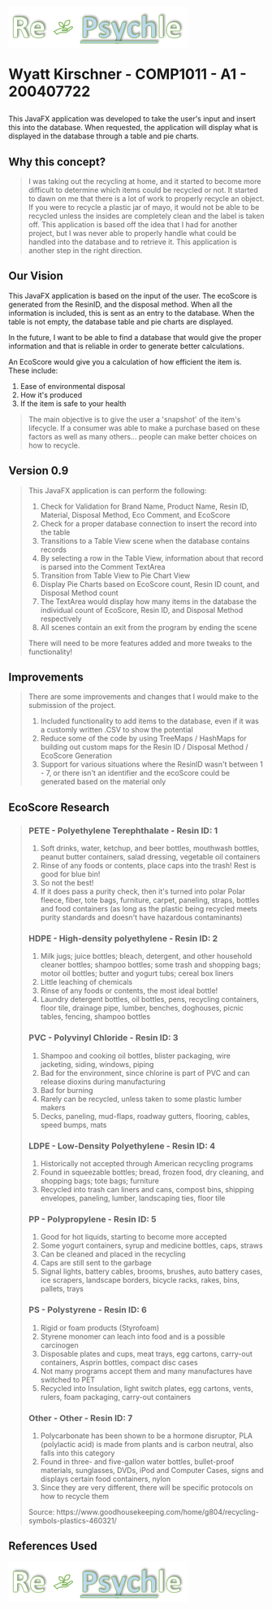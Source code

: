 
<!DOCTYPE  html>

  

<html  class="no-js">  <!--<![endif]-->

  

<head>

  

<meta  charset="utf-8">

  

<meta  http-equiv="X-UA-Compatible"  content="IE=edge">

  
  
  

<meta  name="description"  content="">

  

<meta  name="viewport"  content="width=device-width, initial-scale=1">

  

<link  rel="stylesheet"  href="">

  

</head>

  

<body>

  
  
  

<!-- display-4,-->

  

<h1  class="text-center"><img  src="src/sample/img/White Logo.png" />

Wyatt Kirschner - COMP1011 - A1 - 200407722</h1>

  

<p>This JavaFX application was developed to take the user's input and insert this into the database. When requested, the application will display what is displayed in the database through a table and pie charts.</p>

  
</div>

  

<div  class="text-left">

  

<h2  class="text-center">Why this concept?</h2>

  

<blockquote>I was taking out the recycling at home, and it started to become more difficult to determine which items could be recycled or not. It started to dawn on me that there is a lot of work to properly recycle an object. If you were to recycle a plastic jar of mayo, it would not be able to be recycled unless the insides are completely clean and the label is taken off.  This application is based off the idea that I had for another project, but I was never able to properly handle what could be handled into the database and to retrieve it. This application is another step in the right direction.
</blockquote>

  

<h2  class="text-center">Our Vision</h2>

  <blockquoute>

  This JavaFX application is based on the input of the user. The ecoScore is generated from the ResinID, and the disposal method. When all the information is included, this is sent as an entry to the database. When the table is not empty, the database table and pie charts are displayed.  

In the future, I want to be able to find a database that would give the proper information and that is reliable in order to generate better calculations.


  

An EcoScore would give you a calculation of how efficient the item is. These include:

  

<ol>

  

<li>Ease of environmental disposal</li>

  

<li>How it's produced</li>

  

<li>If the item is safe to your health</li>

  

</ol>

  

<blockquote>

  

The main objective is to give the user a 'snapshot' of the item's lifecycle. If a consumer was able to make a purchase based on these factors as well as many others... people can make better choices on how to recycle. 

  

</blockquote>

  

<h2> Version 0.9 </h2>

  

<blockquote>

  

This JavaFX application is can perform the following:
<ol>
<li>Check for Validation for Brand Name, Product Name, Resin ID, Material, Disposal Method, Eco Comment, and EcoScore</li>
<li>Check for a proper database connection to insert the record into the table</li>
<li>Transitions to a Table View scene when the database contains records </li>
<li>By selecting a row in the Table View, information about that record is parsed into the Comment TextArea </li>
<li>Transition from Table View to Pie Chart View</li>
<li>Display Pie Charts based on EcoScore count, Resin ID count, and Disposal Method count</li>
<li>The TextArea would display how many items in the database the individual count of EcoScore, Resin ID, and Disposal Method respectively</li>
<li>All scenes contain an exit from the program by ending the scene </li>
</ol>


There will need to be more features added and more tweaks to the functionality!

  

</blockquote>
<h2>Improvements</h2>
  <blockquote>
There are some improvements and changes that I would make to the submission of the project. 
<ol>
<li>Included functionality to add items to the database, even if it was a customly written .CSV to show the potential</li>
<li>Reduce some of the code by using TreeMaps / HashMaps for building out custom maps for the Resin ID / Disposal Method / EcoScore Generation</li>
<li>Support for various situations where the ResinID wasn't between 1 - 7, or there isn't an identifier and the ecoScore could be generated based on the material only</li>
</ol>
</blockquote>
<h2>EcoScore Research </h2>
<blockquote>
 
<h3>PETE    -   Polyethylene Terephthalate   -   Resin ID: 1   </h3>  <ol> <li> Soft drinks, water, ketchup, and beer bottles, mouthwash bottles, peanut butter containers, salad dressing, vegetable oil containers </li><li>Rinse of any foods or contents, place caps into the trash! Rest is good for blue bin!</li> <li>   So not the best! </li><li>   If it does pass a purity check, then it's turned into polar Polar fleece, fiber, tote bags, furniture, carpet, paneling, straps, bottles and food containers (as long as the plastic being recycled meets purity standards and doesn't have hazardous contaminants) </li> </ol>  
  
<h3> HDPE    -   High-density polyethylene   - Resin ID: 2 </h3><ol> <li> Milk jugs; juice bottles; bleach, detergent, and other household cleaner bottles; shampoo bottles; some trash and shopping bags; motor oil bottles; butter and yogurt tubs; cereal box liners </li><li>  Little leaching of chemicals </li><li>   Rinse of any foods or contents, the most ideal bottle! </li><li>  Laundry detergent bottles, oil bottles, pens, recycling containers, floor tile, drainage pipe, lumber, benches, doghouses, picnic tables, fencing, shampoo bottles  </li></ol>  
  
<h3> PVC     -   Polyvinyl Chloride          -  Resin ID: 3 </h3> <ol><li> Shampoo and cooking oil bottles, blister packaging, wire jacketing, siding, windows, piping </li><li>   Bad for the environment, since chlorine is part of PVC and can release dioxins during manufacturing </li><li>   Bad for burning </li><li>   Rarely can be recycled, unless taken to some plastic lumber makers</li> <li>   Decks, paneling, mud-flaps, roadway gutters, flooring, cables, speed bumps, mats  </li></ol>  
  
<h3> LDPE    -   Low-Density Polyethylene    -  Resin ID: 4</h3> <ol><li>  Historically not accepted through American recycling programs</li> <li>   Found in squeezable bottles; bread, frozen food, dry cleaning, and shopping bags; tote bags; furniture </li><li>   Recycled into trash can liners and cans, compost bins, shipping envelopes, paneling, lumber, landscaping ties, floor tile </li> </ol>  
  
<h3> PP      -   Polypropylene   -  Resin ID: 5 </h3> <ol> <li>  Good for hot liquids, starting to become more accepted </li><li>   Some yogurt containers, syrup and medicine bottles, caps, straws </li><li>   Can be cleaned and placed in the recycling </li><li>   Caps are still sent to the garbage</li> <li>   Signal lights, battery cables, brooms, brushes, auto battery cases, ice scrapers, landscape borders, bicycle racks, rakes, bins, pallets, trays  </ol>  

<h3> PS      -   Polystyrene     -  Resin ID: 6 </h3> <ol> <li> Rigid or foam products (Styrofoam)</li> <li> Styrene monomer can leach into food and is a possible carcinogen</li> <li>   Disposable plates and cups, meat trays, egg cartons, carry-out containers, Asprin bottles, compact disc cases </li><li>   Not many programs accept them and many manufactures have switched to PET </li><li>   Recycled into Insulation, light switch plates, egg cartons, vents, rulers, foam packaging, carry-out containers </li> </ol>  

<h3> Other    -   Other   -  Resin ID: 7 </h3> <ol> <li>  Polycarbonate has been shown to be a hormone disruptor, PLA (polylactic acid) is made from plants and is carbon neutral, also falls into this category</li> <li>  Found in three- and five-gallon water bottles, bullet-proof materials, sunglasses, DVDs, iPod and Computer Cases, signs and displays certain food containers, nylon </li> <li>   Since they are very different, there will be specific protocols on how to recycle them  
</li></ol>  
 Source:     https://www.goodhousekeeping.com/home/g804/recycling-symbols-plastics-460321/  


</blockquote>
<h2> References Used </h2>

</div>

  

<div  class="text-center">

  

<img  src="src/sample/img/White Logo.png" />

  

</div>

  
  
  

</body>

  

</html>